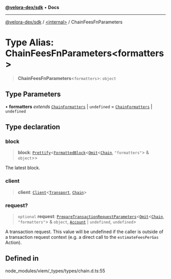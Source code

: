 [**@velora-dex/sdk**](../../README.md) • **Docs**

***

[@velora-dex/sdk](../../globals.md) / [\<internal\>](../README.md) / ChainFeesFnParameters

# Type Alias: ChainFeesFnParameters\<formatters\>

> **ChainFeesFnParameters**\<`formatters`\>: `object`

## Type Parameters

• **formatters** *extends* [`ChainFormatters`](ChainFormatters.md) \| `undefined` = [`ChainFormatters`](ChainFormatters.md) \| `undefined`

## Type declaration

### block

> **block**: [`Prettify`](Prettify.md)\<[`FormattedBlock`](FormattedBlock.md)\<[`Omit`](Omit.md)\<[`Chain`](Chain.md), `"formatters"`\> & `object`\>\>

The latest block.

### client

> **client**: [`Client`](Client.md)\<[`Transport`](Transport.md), [`Chain`](Chain.md)\>

### request?

> `optional` **request**: [`PrepareTransactionRequestParameters`](PrepareTransactionRequestParameters.md)\<[`Omit`](Omit.md)\<[`Chain`](Chain.md), `"formatters"`\> & `object`, [`Account`](Account.md) \| `undefined`, `undefined`\>

A transaction request. This value will be undefined if the caller
is outside of a transaction request context (e.g. a direct call to
the `estimateFeesPerGas` Action).

## Defined in

node\_modules/viem/\_types/types/chain.d.ts:55
